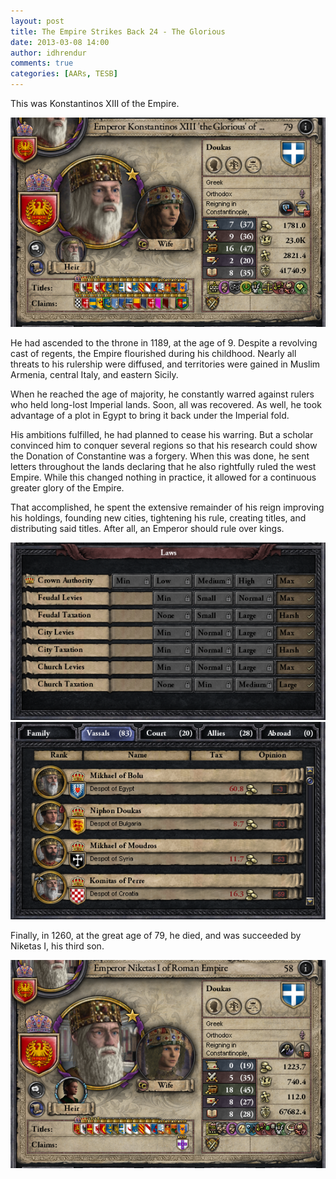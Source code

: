 ```yaml
---
layout: post
title: The Empire Strikes Back 24 - The Glorious
date: 2013-03-08 14:00
author: idhrendur
comments: true
categories: [AARs, TESB]
---
```

This was Konstantinos XIII of the Empire.

![](/assets/tesb_images/24-1.png)

He had ascended to the throne in 1189, at the age of 9. Despite a revolving cast of regents, the Empire flourished during his childhood. Nearly all threats to his rulership were diffused, and territories were gained in Muslim Armenia, central Italy, and eastern Sicily.

When he reached the age of majority, he constantly warred against rulers who held long-lost Imperial lands. Soon, all was recovered. As well, he took advantage of a plot in Egypt to bring it back under the Imperial fold.

His ambitions fulfilled, he had planned to cease his warring. But a scholar convinced him to conquer several regions so that his research could show the Donation of Constantine was a forgery. When this was done, he sent letters throughout the lands declaring that he also rightfully ruled the west Empire. While this changed nothing in practice, it allowed for a continuous greater glory of the Empire.

That accomplished, he spent the extensive remainder of his reign improving his holdings, founding new cities, tightening his rule, creating titles, and distributing said titles. After all, an Emperor should rule over kings.

![](/assets/tesb_images/24-2.png)![](/assets/tesb_images/24-3.png)

Finally, in 1260, at the great age of 79, he died, and was succeeded by Niketas I, his third son.

![](/assets/tesb_images/24-4.png)
